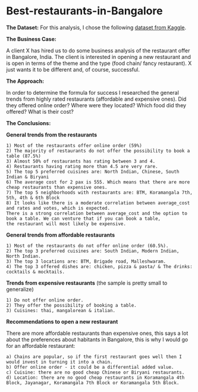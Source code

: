 # Best-restaurants-in-Bangalore

**The Dataset:**
For this analysis, I chose the following [dataset from Kaggle](https://www.kaggle.com/himanshupoddar/zomato-bangalore-restaurants).

**The Business Case:**

A client X has hired us to do some business analysis of the restaurant offer in Bangalore, India. The client is interested in opening a new restaurant and is open in terms of the theme and the type (food chain/ fancy restaurant). X just wants it to be different and, of course, successful. 

**The Approach:**
    
In order to determine the formula for success I researched the general trends from highly rated restaurants (affordable and expensive ones).
Did they offered online order? Where were they located? Which food did they offered? What is their cost?

**The Conclusions:**

**General trends from the restaurants**

    1) Most of the restaurants offer online order (59%)
    2) The majority of restaurants do not offer the possibility to book a table (87.5%)
    3) Almost 50% of restaurants has rating between 3 and 4.
    4) Restaurants having rating more than 4.5 are very rare.
    5) The top 5 preferred cuisines are: North Indian, Chinese, South Indian & Biryani
    6) The average cost for 2 pax is 555. Which means that there are more cheap restaurants than expensive ones.
    7) The top 5 neighborhoods with restaurants are: BTM, Koramangala 7th, 5th, 4th & 6th Block
    8) It looks like there is a moderate correlation between average_cost and rates and votes, which is expected. 
    There is a strong correlation between average_cost and the option to book a table. We can venture that if you can book a table, 
    the restaurant will most likely be expensive.
    
**General trends from affordable restaurants**
    
    1) Most of the restaurants do not offer online order (60.5%).
    2) The top 3 preferred cuisines are: South Indian, Modern Indian, North Indian.
    3) The top 3 locations are: BTM, Brigade road, Malleshwaram.
    4) The top 3 offered dishes are: chicken, pizza & pasta/ & The drinks: cocktails & mocktails.
    
**Trends from expensive restaurants** (the sample is pretty small to generalize)

    1) Do not offer online order.
    2) They offer the possibility of booking a table.
    3) Cuisines: thai, mangalorean & italian.

**Recommendations to open a new restaurant**

There are more affordable restaurants than expensive ones, this says a lot about the preferences about habitants in Bangalore, this is why I would go for an affordable restaurant:

    a) Chains are popular, so if the first restaurant goes well then I would invest in turning it into a chain.
    b) Offer online order - it could be a differential added value. 
    c) Cuisine: there are no good cheap Chinese or Biryani restaurants.
    d) Location: there are no good cheap restaurants in Koramangala 4th Block, Jayanagar, Koramangala 7th Block or Koramangala 5th Block.

